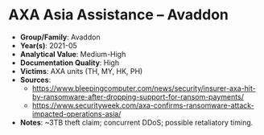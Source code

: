 # AXA Asia Assistance – Avaddon
- **Group/Family**: Avaddon
- **Year(s)**: 2021-05
- **Analytical Value**: Medium-High
- **Documentation Quality**: High
- **Victims**: AXA units (TH, MY, HK, PH)
- **Sources**:
  - https://www.bleepingcomputer.com/news/security/insurer-axa-hit-by-ransomware-after-dropping-support-for-ransom-payments/
  - https://www.securityweek.com/axa-confirms-ransomware-attack-impacted-operations-asia/
- **Notes**: ~3TB theft claim; concurrent DDoS; possible retaliatory timing.
